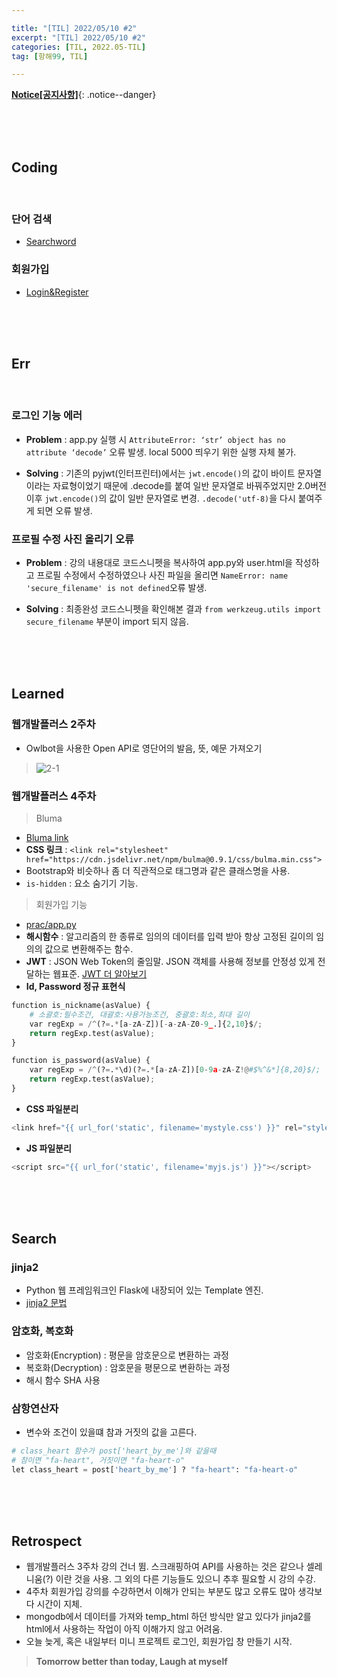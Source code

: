 ```yaml
---

title: "[TIL] 2022/05/10 #2" 
excerpt: "[TIL] 2022/05/10 #2" 
categories: [TIL, 2022.05-TIL]
tag: [항해99, TIL] 

---
```


**[Notice[공지사항]](https://lilclown97.github.io/notice/Notice1/)**{: .notice--danger}

<br><br><br>

## Coding

<br>

### 단어 검색

- [Searchword](https://github.com/lilclown97/hangheo99/tree/main/TIL/05-10/searchword)

### 회원가입

- [Login&Register](https://github.com/lilclown97/hangheo99/tree/main/TIL/05-10/login%26register)

<br><br><br>

## Err

<br>

### 로그인 기능 에러

- **Problem** : app.py 실행 시 `AttributeError: ‘str’ object has no attribute ‘decode’` 오류 발생. local 5000 띄우기 위한 실행 자체 불가.

- **Solving** : 기존의 pyjwt(인터프린터)에서는 `jwt.encode()`의 값이 바이트 문자열이라는 자료형이었기 때문에 .decode를 붙여 일반 문자열로 바꿔주었지만 2.0버전 이후 `jwt.encode()`의 값이 일반 문자열로 변경. `.decode('utf-8)`을 다시 붙여주게 되면 오류 발생.

### 프로필 수정 사진 올리기 오류

- **Problem** : 강의 내용대로 코드스니펫을 복사하여 app.py와 user.html을 작성하고 프로필 수정에서 수정하였으나 사진 파일을 올리면 `NameError: name 'secure_filename' is not defined`오류 발생.

- **Solving** : 최종완성 코드스니펫을 확인해본 결과 `from werkzeug.utils import secure_filename` 부분이 import 되지 않음.

<br><br><br>

## Learned

### 웹개발플러스 2주차

- Owlbot을 사용한 Open API로 영단어의 발음, 뜻, 예문 가져오기

> ![2-1](https://user-images.githubusercontent.com/98236458/167619267-0f3ead61-0695-4b1b-bf57-c29a55abeba8.PNG)


### 웹개발플러스 4주차

> Bluma

- [Bluma link](https://bulma.io/documentation/)
- **CSS 링크** : `<link rel="stylesheet" href="https://cdn.jsdelivr.net/npm/bulma@0.9.1/css/bulma.min.css">`
- Bootstrap와 비슷하나 좀 더 직관적으로 태그명과 같은 클래스명을 사용.
- `is-hidden` : 요소 숨기기 기능.

> 회원가입 기능

- [prac/app.py](https://github.com/lilclown97/hangheo99/blob/main/TIL/05-10/login%26register/prac/app.py)
- **해시함수** : 알고리즘의 한 종류로 임의의 데이터를 입력 받아 항상 고정된 길이의 임의의 값으로 변환해주는 함수.
- **JWT** : JSON Web Token의 줄임말. JSON 객체를 사용해 정보를 안정성 있게 전달하는 웹표준. [JWT 더 알아보기](https://tansfil.tistory.com/58?category=255594)
- **Id, Password 정규 표현식**

```python
function is_nickname(asValue) {
    # 소괄호:필수조건, 대괄호:사용가능조건, 중괄호:최소,최대 길이
    var regExp = /^(?=.*[a-zA-Z])[-a-zA-Z0-9_.]{2,10}$/;
    return regExp.test(asValue);
}

function is_password(asValue) {
    var regExp = /^(?=.*\d)(?=.*[a-zA-Z])[0-9a-zA-Z!@#$%^&*]{8,20}$/;
    return regExp.test(asValue);
}
```
- **CSS 파일분리**

```python
<link href="{{ url_for('static', filename='mystyle.css') }}" rel="stylesheet">
```
- **JS 파일분리**

```python
<script src="{{ url_for('static', filename='myjs.js') }}"></script>
```

<br><br><br>

## Search

### jinja2

- Python 웹 프레임워크인 Flask에 내장되어 있는 Template 엔진.
- [jinja2 문법](https://jinja.palletsprojects.com/en/2.10.x/)

### 암호화, 복호화

- 암호화(Encryption) : 평문을 암호문으로 변환하는 과정
- 복호화(Decryption) : 암호문을 평문으로 변환하는 과정 
- 해시 함수 SHA 사용

### 삼항연산자

- 변수와 조건이 있을떄 참과 거짓의 값을 고른다.

```python
# class_heart 함수가 post['heart_by_me']와 같을때
# 참이면 "fa-heart", 거짓이면 "fa-heart-o"
let class_heart = post['heart_by_me'] ? "fa-heart": "fa-heart-o"
```

<br><br><br>

## Retrospect

- 웹개발플러스 3주차 강의 건너 뜀. 스크래핑하여 API를 사용하는 것은 같으나 셀레니움(?) 이란 것을 사용. 그 외의 다른 기능들도 있으니 추후 필요할 시 강의 수강.
-  4주차 회원가입 강의를 수강하면서 이해가 안되는 부분도 많고 오류도 많아 생각보다 시간이 지체.
-  mongodb에서 데이터를 가져와 temp_html 하던 방식만 알고 있다가 jinja2를 html에서 사용하는 작업이 아직 이해가지 않고 어려움.
-  오늘 늦게, 혹은 내일부터 미니 프로젝트 로그인, 회원가입 창 만들기 시작.

> **Tomorrow better than today, Laugh at myself**